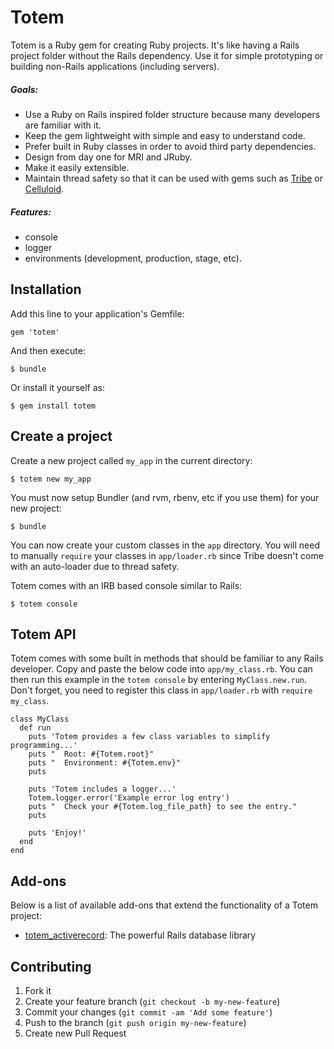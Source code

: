 # Totem

Totem is a Ruby gem for creating Ruby projects.
It's like having a Rails project folder without the Rails dependency.
Use it for simple prototyping or building non-Rails applications (including servers).

##### Goals:
- Use a Ruby on Rails inspired folder structure because many developers are familiar with it.
- Keep the gem lightweight with simple and easy to understand code.
- Prefer built in Ruby classes in order to avoid third party dependencies.
- Design from day one for MRI and JRuby.
- Make it easily extensible.
- Maintain thread safety so that it can be used with gems such as [Tribe](https://github.com/chadrem/tribe) or [Celluloid](https://github.com/celluloid/celluloid).

##### Features:
- console
- logger
- environments (development, production, stage, etc).

## Installation

Add this line to your application's Gemfile:

    gem 'totem'

And then execute:

    $ bundle

Or install it yourself as:

    $ gem install totem

## Create a project

Create a new project called `my_app` in the current directory:

    $ totem new my_app

You must now setup Bundler (and rvm, rbenv, etc if you use them) for your new project:

    $ bundle

You can now create your custom classes in the `app` directory.
You will need to manually `require` your classes in `app/loader.rb` since Tribe doesn't come with an auto-loader due to thread safety.

Totem comes with an IRB based console similar to Rails:

    $ totem console

## Totem API

Totem comes with some built in methods that should be familiar to any Rails developer.
Copy and paste the below code into `app/my_class.rb`.
You can then run this example in the `totem console` by entering `MyClass.new.run`.
Don't forget, you need to register this class in `app/loader.rb` with `require my_class`.

    class MyClass
      def run
        puts 'Totem provides a few class variables to simplify programming...'
        puts "  Root: #{Totem.root}"
        puts "  Environment: #{Totem.env}"
        puts

        puts 'Totem includes a logger...'
        Totem.logger.error('Example error log entry')
        puts "  Check your #{Totem.log_file_path} to see the entry."
        puts

        puts 'Enjoy!'
      end
    end

## Add-ons

Below is a list of available add-ons that extend the functionality of a Totem project:

- [totem_activerecord](https://github.com/chadrem/totem_activerecord): The powerful Rails database library

## Contributing

1. Fork it
2. Create your feature branch (`git checkout -b my-new-feature`)
3. Commit your changes (`git commit -am 'Add some feature'`)
4. Push to the branch (`git push origin my-new-feature`)
5. Create new Pull Request

